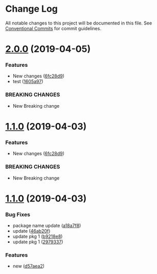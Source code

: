 # Change Log

All notable changes to this project will be documented in this file.
See [Conventional Commits](https://conventionalcommits.org) for commit guidelines.

# [2.0.0](https://github.com/amalgupta08/lerna-repo/compare/@amalgupta08/pkg1@1.1.0...@amalgupta08/pkg1@2.0.0) (2019-04-05)


### Features

* New changes ([6fc28d9](https://github.com/amalgupta08/lerna-repo/commit/6fc28d9))
* test ([1605a97](https://github.com/amalgupta08/lerna-repo/commit/1605a97))


### BREAKING CHANGES

* New Breaking change





# [1.1.0](https://github.com/amalgupta08/lerna-repo/compare/@amalgupta08/pkg1@1.1.0...@amalgupta08/pkg1@1.1.0) (2019-04-03)


### Features

* New changes ([6fc28d9](https://github.com/amalgupta08/lerna-repo/commit/6fc28d9))


### BREAKING CHANGES

* New Breaking change



# [1.1.0](https://github.com/amalgupta08/lerna-repo/compare/@amalgupta08/pkg1@1.1.0...@amalgupta08/pkg1@1.1.0) (2019-04-03)


### Bug Fixes

* package name update ([a18a7f8](https://github.com/amalgupta08/lerna-repo/commit/a18a7f8))
* update ([46ab20f](https://github.com/amalgupta08/lerna-repo/commit/46ab20f))
* update pkg 1 ([b9218e8](https://github.com/amalgupta08/lerna-repo/commit/b9218e8))
* update pkg 1 ([2979337](https://github.com/amalgupta08/lerna-repo/commit/2979337))


### Features

* new ([d57aea2](https://github.com/amalgupta08/lerna-repo/commit/d57aea2))
